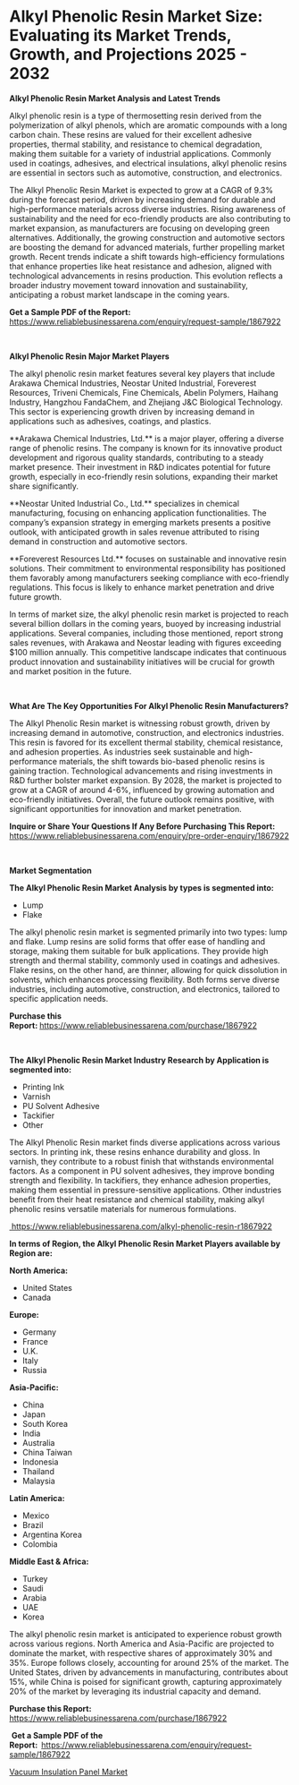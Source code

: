 <p><h1>Alkyl Phenolic Resin Market Size: Evaluating its Market Trends, Growth, and Projections 2025 - 2032</h1></p><p><strong>Alkyl Phenolic Resin Market Analysis and Latest Trends</strong></p>
<p><p>Alkyl phenolic resin is a type of thermosetting resin derived from the polymerization of alkyl phenols, which are aromatic compounds with a long carbon chain. These resins are valued for their excellent adhesive properties, thermal stability, and resistance to chemical degradation, making them suitable for a variety of industrial applications. Commonly used in coatings, adhesives, and electrical insulations, alkyl phenolic resins are essential in sectors such as automotive, construction, and electronics.</p><p>The Alkyl Phenolic Resin Market is expected to grow at a CAGR of 9.3% during the forecast period, driven by increasing demand for durable and high-performance materials across diverse industries. Rising awareness of sustainability and the need for eco-friendly products are also contributing to market expansion, as manufacturers are focusing on developing green alternatives. Additionally, the growing construction and automotive sectors are boosting the demand for advanced materials, further propelling market growth. Recent trends indicate a shift towards high-efficiency formulations that enhance properties like heat resistance and adhesion, aligned with technological advancements in resins production. This evolution reflects a broader industry movement toward innovation and sustainability, anticipating a robust market landscape in the coming years.</p></p>
<p><strong>Get a Sample PDF of the Report:&nbsp;</strong> <a href="https://www.reliablebusinessarena.com/enquiry/request-sample/1867922?utm_campaign=2647&utm_medium=2&utm_source=Github&utm_content=ia&utm_term=01042025&utm_id=alkyl-phenolic-resin">https://www.reliablebusinessarena.com/enquiry/request-sample/1867922</a></p>
<p>&nbsp;</p>
<p><strong>Alkyl Phenolic Resin Major Market Players</strong></p>
<p><p>The alkyl phenolic resin market features several key players that include Arakawa Chemical Industries, Neostar United Industrial, Foreverest Resources, Triveni Chemicals, Fine Chemicals, Abelin Polymers, Haihang Industry, Hangzhou FandaChem, and Zhejiang J&C Biological Technology. This sector is experiencing growth driven by increasing demand in applications such as adhesives, coatings, and plastics.</p><p>**Arakawa Chemical Industries, Ltd.** is a major player, offering a diverse range of phenolic resins. The company is known for its innovative product development and rigorous quality standards, contributing to a steady market presence. Their investment in R&D indicates potential for future growth, especially in eco-friendly resin solutions, expanding their market share significantly.</p><p>**Neostar United Industrial Co., Ltd.** specializes in chemical manufacturing, focusing on enhancing application functionalities. The company’s expansion strategy in emerging markets presents a positive outlook, with anticipated growth in sales revenue attributed to rising demand in construction and automotive sectors.</p><p>**Foreverest Resources Ltd.** focuses on sustainable and innovative resin solutions. Their commitment to environmental responsibility has positioned them favorably among manufacturers seeking compliance with eco-friendly regulations. This focus is likely to enhance market penetration and drive future growth.</p><p>In terms of market size, the alkyl phenolic resin market is projected to reach several billion dollars in the coming years, buoyed by increasing industrial applications. Several companies, including those mentioned, report strong sales revenues, with Arakawa and Neostar leading with figures exceeding $100 million annually. This competitive landscape indicates that continuous product innovation and sustainability initiatives will be crucial for growth and market position in the future.</p></p>
<p>&nbsp;</p>
<p><strong>What Are The Key Opportunities For Alkyl Phenolic Resin Manufacturers?</strong></p>
<p><p>The Alkyl Phenolic Resin market is witnessing robust growth, driven by increasing demand in automotive, construction, and electronics industries. This resin is favored for its excellent thermal stability, chemical resistance, and adhesion properties. As industries seek sustainable and high-performance materials, the shift towards bio-based phenolic resins is gaining traction. Technological advancements and rising investments in R&D further bolster market expansion. By 2028, the market is projected to grow at a CAGR of around 4-6%, influenced by growing automation and eco-friendly initiatives. Overall, the future outlook remains positive, with significant opportunities for innovation and market penetration.</p></p>
<p><strong>Inquire or Share Your Questions If Any Before Purchasing This Report:</strong> <a href="https://www.reliablebusinessarena.com/enquiry/pre-order-enquiry/1867922?utm_campaign=2647&utm_medium=2&utm_source=Github&utm_content=ia&utm_term=01042025&utm_id=alkyl-phenolic-resin">https://www.reliablebusinessarena.com/enquiry/pre-order-enquiry/1867922</a></p>
<p>&nbsp;</p>
<p><strong>Market Segmentation</strong></p>
<p><strong>The Alkyl Phenolic Resin Market Analysis by types is segmented into:</strong></p>
<p><ul><li>Lump</li><li>Flake</li></ul></p>
<p><p>The alkyl phenolic resin market is segmented primarily into two types: lump and flake. Lump resins are solid forms that offer ease of handling and storage, making them suitable for bulk applications. They provide high strength and thermal stability, commonly used in coatings and adhesives. Flake resins, on the other hand, are thinner, allowing for quick dissolution in solvents, which enhances processing flexibility. Both forms serve diverse industries, including automotive, construction, and electronics, tailored to specific application needs.</p></p>
<p><strong>Purchase this Report:&nbsp;</strong><a href="https://www.reliablebusinessarena.com/purchase/1867922?utm_campaign=2647&utm_medium=2&utm_source=Github&utm_content=ia&utm_term=01042025&utm_id=alkyl-phenolic-resin">https://www.reliablebusinessarena.com/purchase/1867922</a></p>
<p>&nbsp;</p>
<p><strong>The Alkyl Phenolic Resin Market Industry Research by Application is segmented into:</strong></p>
<p><ul><li>Printing Ink</li><li>Varnish</li><li>PU Solvent Adhesive</li><li>Tackifier</li><li>Other</li></ul></p>
<p><p>The Alkyl Phenolic Resin market finds diverse applications across various sectors. In printing ink, these resins enhance durability and gloss. In varnish, they contribute to a robust finish that withstands environmental factors. As a component in PU solvent adhesives, they improve bonding strength and flexibility. In tackifiers, they enhance adhesion properties, making them essential in pressure-sensitive applications. Other industries benefit from their heat resistance and chemical stability, making alkyl phenolic resins versatile materials for numerous formulations.</p></p>
<p><a href="https://www.reliablebusinessarena.com/alkyl-phenolic-resin-r1867922?utm_campaign=2647&utm_medium=2&utm_source=Github&utm_content=ia&utm_term=01042025&utm_id=alkyl-phenolic-resin">&nbsp;https://www.reliablebusinessarena.com/alkyl-phenolic-resin-r1867922</a></p>
<p><strong>In terms of Region, the Alkyl Phenolic Resin Market Players available by Region are:</strong></p>
<p>
    <p> <strong> North America: </strong>
        <ul>
            <li>United States</li>
            <li>Canada</li>
        </ul>
        </p> 
    <p> <strong> Europe: </strong>
        <ul>
            <li>Germany</li>
            <li>France</li>
            <li>U.K.</li>
            <li>Italy</li>
            <li>Russia</li>
        </ul>
        </p> 
    <p> <strong> Asia-Pacific: </strong>
        <ul>
            <li>China</li>
            <li>Japan</li>
            <li>South Korea</li>
            <li>India</li>
            <li>Australia</li>
            <li>China Taiwan</li>
            <li>Indonesia</li>
            <li>Thailand</li>
            <li>Malaysia</li>
        </ul>
        </p> 
    <p> <strong> Latin America: </strong>
        <ul>
            <li>Mexico</li>
            <li>Brazil</li>
            <li>Argentina Korea</li>
            <li>Colombia</li>
        </ul>
        </p> 
    <p> <strong> Middle East & Africa: </strong>
        <ul>
            <li>Turkey</li>
            <li>Saudi</li>
            <li>Arabia</li>
            <li>UAE</li>
            <li>Korea</li>
        </ul>
    </p>
    </p>
<p><p>The alkyl phenolic resin market is anticipated to experience robust growth across various regions. North America and Asia-Pacific are projected to dominate the market, with respective shares of approximately 30% and 35%. Europe follows closely, accounting for around 25% of the market. The United States, driven by advancements in manufacturing, contributes about 15%, while China is poised for significant growth, capturing approximately 20% of the market by leveraging its industrial capacity and demand.</p></p>
<p><strong>Purchase this Report: </strong><a href="https://www.reliablebusinessarena.com/purchase/1867922?utm_campaign=2647&utm_medium=2&utm_source=Github&utm_content=ia&utm_term=01042025&utm_id=alkyl-phenolic-resin">https://www.reliablebusinessarena.com/purchase/1867922</a></p>
<p>&nbsp;<strong>Get a Sample PDF of the Report:&nbsp;&nbsp;</strong><a href="https://www.reliablebusinessarena.com/enquiry/request-sample/1867922?utm_campaign=2647&utm_medium=2&utm_source=Github&utm_content=ia&utm_term=01042025&utm_id=alkyl-phenolic-resin">https://www.reliablebusinessarena.com/enquiry/request-sample/1867922</a></p>
<p><strong></strong></p>
<p><p><a href="https://github.com/curinbucan9/Market-Research-Report-List-1/blob/main/vacuum-insulation-panel-market.md?utm_campaign=2647&utm_medium=2&utm_source=Github&utm_content=ia&utm_term=01042025&utm_id=alkyl-phenolic-resin">Vacuum Insulation Panel Market</a></p></p>